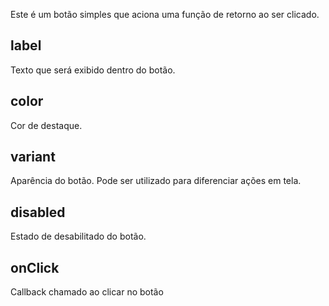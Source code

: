 Este é um botão simples que aciona uma função de retorno ao ser clicado.

## label

Texto que será exibido dentro do botão.

## color

Cor de destaque.

<div>
<gom-color color="#e0ff8b" text='default'></gom-color>
<gom-color color="#ffa58b" text='alert'></gom-color>
</div>

## variant

Aparência do botão. Pode ser utilizado para diferenciar ações em tela.

<gom-preview>
    <div>
        <gom-button label="Primary"></gom-button>
        <gom-button label="Secondary" variant="secondary"></gom-button>
        <gom-button label="Text" variant="text"></gom-button>
    </div>
    <div>
        <gom-button label="Primary" color="alert"></gom-button>
        <gom-button label="Secondary" variant="secondary" color="alert"></gom-button>
        <gom-button label="Text" variant="text" color="alert"></gom-button>
    </div>
</gom-preview>

## disabled

Estado de desabilitado do botão.

<gom-preview>
    <div>
        <gom-button label="Primary" disabled="true"></gom-button>
        <gom-button label="Secondary" variant="secondary" disabled="true"></gom-button>
        <gom-button label="Text" variant="text" disabled="true"></gom-button>
    </div>
    <div>
        <gom-button label="Primary" color="alert" disabled="true"></gom-button>
        <gom-button label="Secondary" variant="secondary" color="alert" disabled="true"></gom-button>
        <gom-button label="Text" variant="text" color="alert" disabled="true"></gom-button>
    </div>
</gom-preview>

## onClick

Callback chamado ao clicar no botão
